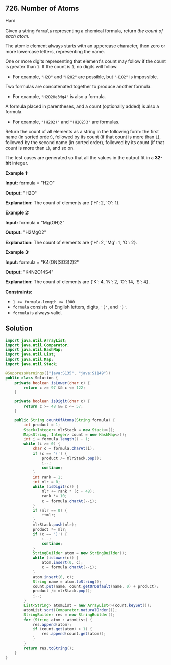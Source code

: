 ## 726\. Number of Atoms

Hard

Given a string `formula` representing a chemical formula, return _the count of each atom_.

The atomic element always starts with an uppercase character, then zero or more lowercase letters, representing the name.

One or more digits representing that element's count may follow if the count is greater than `1`. If the count is `1`, no digits will follow.

*   For example, `"H2O"` and `"H2O2"` are possible, but `"H1O2"` is impossible.

Two formulas are concatenated together to produce another formula.

*   For example, `"H2O2He3Mg4"` is also a formula.

A formula placed in parentheses, and a count (optionally added) is also a formula.

*   For example, `"(H2O2)"` and `"(H2O2)3"` are formulas.

Return the count of all elements as a string in the following form: the first name (in sorted order), followed by its count (if that count is more than `1`), followed by the second name (in sorted order), followed by its count (if that count is more than `1`), and so on.

The test cases are generated so that all the values in the output fit in a **32-bit** integer.

**Example 1:**

**Input:** formula = "H2O"

**Output:** "H2O"

**Explanation:** The count of elements are {'H': 2, 'O': 1}.

**Example 2:**

**Input:** formula = "Mg(OH)2"

**Output:** "H2MgO2"

**Explanation:** The count of elements are {'H': 2, 'Mg': 1, 'O': 2}.

**Example 3:**

**Input:** formula = "K4(ON(SO3)2)2"

**Output:** "K4N2O14S4"

**Explanation:** The count of elements are {'K': 4, 'N': 2, 'O': 14, 'S': 4}.

**Constraints:**

*   `1 <= formula.length <= 1000`
*   `formula` consists of English letters, digits, `'('`, and `')'`.
*   `formula` is always valid.

## Solution

```java
import java.util.ArrayList;
import java.util.Comparator;
import java.util.HashMap;
import java.util.List;
import java.util.Map;
import java.util.Stack;

@SuppressWarnings({"java:S135", "java:S1149"})
public class Solution {
    private boolean isLower(char c) {
        return c >= 97 && c <= 122;
    }

    private boolean isDigit(char c) {
        return c >= 48 && c <= 57;
    }

    public String countOfAtoms(String formula) {
        int product = 1;
        Stack<Integer> mlrStack = new Stack<>();
        Map<String, Integer> count = new HashMap<>();
        int i = formula.length() - 1;
        while (i >= 0) {
            char c = formula.charAt(i);
            if (c == '(') {
                product /= mlrStack.pop();
                i--;
                continue;
            }
            int rank = 1;
            int mlr = 0;
            while (isDigit(c)) {
                mlr += rank * (c - 48);
                rank *= 10;
                c = formula.charAt(--i);
            }
            if (mlr == 0) {
                ++mlr;
            }
            mlrStack.push(mlr);
            product *= mlr;
            if (c == ')') {
                i--;
                continue;
            }
            StringBuilder atom = new StringBuilder();
            while (isLower(c)) {
                atom.insert(0, c);
                c = formula.charAt(--i);
            }
            atom.insert(0, c);
            String name = atom.toString();
            count.put(name, count.getOrDefault(name, 0) + product);
            product /= mlrStack.pop();
            i--;
        }
        List<String> atomList = new ArrayList<>(count.keySet());
        atomList.sort(Comparator.naturalOrder());
        StringBuilder res = new StringBuilder();
        for (String atom : atomList) {
            res.append(atom);
            if (count.get(atom) > 1) {
                res.append(count.get(atom));
            }
        }
        return res.toString();
    }
}
```